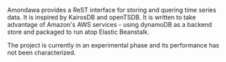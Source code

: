 
Amondawa provides a ReST interface for storing and quering time series data.
It is inspired by KairosDB and openTSDB.  It is written to take advantage of
Amazon's AWS services - using dynamoDB as a backend store and packaged to run
atop Elastic Beanstalk.

The project is currently in an experimental phase and its performance has not
been characterized. 


